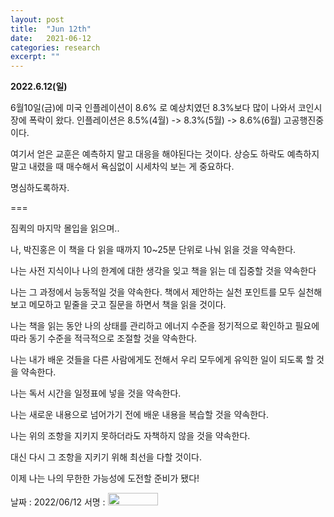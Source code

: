 ```yaml
---
layout: post
title:  "Jun 12th"
date:   2021-06-12
categories: research
excerpt: ""
---
```


**2022.6.12(일)**

6월10일(금)에 미국 인플레이션이 8.6% 로 예상치였던 8.3%보다 많이 나와서 코인시장에 폭락이 왔다. 인플레이션은 8.5%(4월) -> 8.3%(5월) -> 8.6%(6월) 고공행진중이다. 

여기서 얻은 교훈은 예측하지 말고 대응을 해야된다는 것이다. 
상승도 하락도 예측하지 말고 내렸을 때 매수해서 욕심없이 시세차익 보는 게 중요하다.

명심하도록하자. 

===

짐퀵의 마지막 몰입을 읽으며..

나, 박진홍은 이 책을 다 읽을 때까지 10~25분 단위로 나눠 읽을 것을 약속한다.

나는 사전 지식이나 나의 한계에 대한 생각을 잊고 책을 읽는 데 집중할 것을 약속한다

나는 그 과정에서 능동적일 것을 약속한다. 책에서 제안하는 실천 포인트를 모두 실천해보고 메모하고 밑줄을 긋고 질문을 하면서 책을 읽을 것이다.

나는 책을 읽는 동안 나의 상태를 관리하고 에너지 수준을 정기적으로 확인하고 필요에 따라 동기 수준을 적극적으로 조절할 것을 약속한다.

나는 내가 배운 것들을 다른 사람에게도 전해서 우리 모두에게 유익한 일이 되도록 할 것을 약속한다.

나는 독서 시간을 일정표에 넣을 것을 약속한다.

나는 새로운 내용으로 넘어가기 전에 배운 내용을 복습할 것을 약속한다.

나는 위의 조항을 지키지 못하더라도 자책하지 않을 것을 약속한다.

대신 다시 그 조항을 지키기 위해 최선을 다할 것이다.

이제 나는 나의 무한한 가능성에 도전할 준비가 됐다!

날짜 : 2022/06/12          서명 : <img src = "https://jinhong-park.github.io/journal2/images/signiture.jpg" width="80" height="20" />



